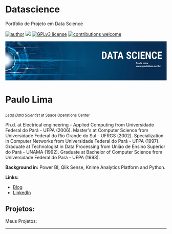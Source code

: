 # Datascience
Portfólio de Projeto em Data Science


[![author](https://img.shields.io/badge/author-carlosfab-red.svg)](https://www.linkedin.com/in/paulo-lima-65a49117/) [![](https://img.shields.io/badge/python-3.7+-blue.svg)](https://www.python.org/downloads/release/python-365/) [![GPLv3 license](https://img.shields.io/badge/License-GPLv3-blue.svg)](http://perso.crans.org/besson/LICENSE.html) [![contributions welcome](https://img.shields.io/badge/contributions-welcome-brightgreen.svg?style=flat)](https://github.com/carlosfab/data_science/issues)

<p align="center">
  <img src="banner.png" >
</p>

# Paulo Lima
<sub>*Lead Data Scientist* at Space Operations Center</sub>

Ph.d. at Electrical engineering - Applied Computing from Universidade Federal do Pará - UFPA (2006). Master's at Computer Science from Universidade Federal do Rio Grande do Sul - UFRGS (2002). Specialization in Computer Networks from Universidade Federal do Pará - UFPA (1997). Graduate at Technologist in Data Processing from União de Ensino Superior do Pará - UNAMA (1992). Graduate at Bachelor of Computer Science from Universidade Federal do Pará - UFPA (1993).

**Background in:** Power BI, Qlik Sense, Knime Analytics Platform and Python.

**Links:**
* [Blog](http://paulolima.net.br)
* [LinkedIn](https://www.linkedin.com/in/paulo-lima-65a49117)


## Projetos:
Meus Projetos:



---


